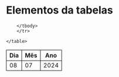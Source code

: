 <!DOCTYPE html>
<html lang="en">
<head>
    <meta charset="UTF-8">
    <meta name="viewport" content="width=device-width, initial-scale=1.0">
    <title>Tabela</title>
    <style>
        style table, th, td{
            border: 1px solid black;}
    </style>

</head>
<body>
    <h1>Elementos da tabelas</h1>
    <table>
        <thead>
        <tr>
            <th>Dia</th>
            <th>Mês</th>
            <th>Ano</th>
         </thead>
        </tr>
        <tbody>
        <tr>
            <td>08</td>
            <td>07</td>
            <td>2024</td>
    
        </tbody>  
        </tr>

    </table>
    
</body>
</html>
        
    
